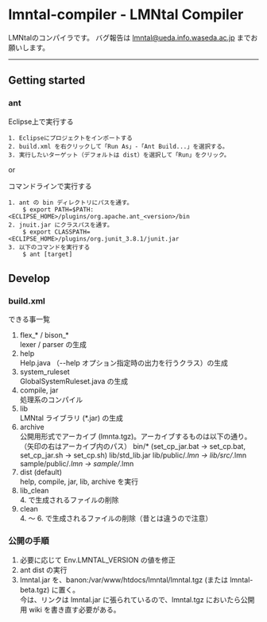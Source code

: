 
lmntal-compiler - LMNtal Compiler
===============================

LMNtalのコンパイラです。
バグ報告は lmntal@ueda.info.waseda.ac.jp までお願いします。

---


## Getting started

### ant 

Eclipse上で実行する

```
1. Eclipseにプロジェクトをインポートする
2. build.xml を右クリックして「Run As」-「Ant Build...」を選択する。
3. 実行したいターゲット（デフォルトは dist）を選択して「Run」をクリック。
```

or

コマンドラインで実行する

```
1. ant の bin ディレクトリにパスを通す。
    $ export PATH=$PATH:<ECLIPSE_HOME>/plugins/org.apache.ant_<version>/bin
2. jnuit.jar にクラスパスを通す。
    $ export CLASSPATH=<ECLIPSE_HOME>/plugins/org.junit_3.8.1/junit.jar
3. 以下のコマンドを実行する
    $ ant [target]
```

## Develop

### build.xml

できる事一覧

1. flex_* / bison_*  
    lexer / parser の生成
2. help  
    Help.java （--help オプション指定時の出力を行うクラス）の生成
3. system_ruleset  
    GlobalSystemRuleset.java の生成
4. compile, jar  
    処理系のコンパイル
5. lib  
    LMNtal ライブラリ (*.jar) の生成
6. archive  
    公開用形式でアーカイブ (lmnta.tgz)。アーカイブするものは以下の通り。（矢印の右はアーカイブ内のパス）
    bin/* (set_cp_jar.bat → set_cp.bat, set_cp_jar.sh → set_cp.sh)
    lib/std_lib.jar
    lib/public/*.lmn → lib/src/*.lmn
    sample/public/*.lmn → sample/*.lmn
7. dist (default)  
    help, compile, jar, lib, archive を実行
8. lib_clean  
    4. で生成されるファイルの削除
9. clean  
    4. ～ 6. で生成されるファイルの削除（昔とは違うので注意）

### 公開の手順

1. 必要に応じて Env.LMNTAL_VERSION の値を修正
2. ant dist の実行
3. lmntal.jar を、banon:/var/www/htdocs/lmntal/lmntal.tgz (または lmntal-beta.tgz) に置く。  
    今は、リンクは lmntal.jar に張られているので、lmntal.tgz においたら公開用 wiki を書き直す必要がある。



